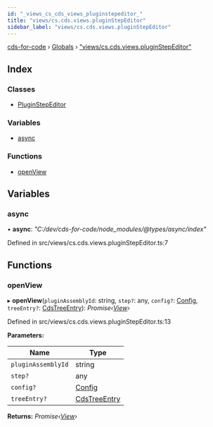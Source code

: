 ```yaml
---
id: "_views_cs_cds_views_pluginstepeditor_"
title: "views/cs.cds.views.pluginStepEditor"
sidebar_label: "views/cs.cds.views.pluginStepEditor"
---
```


[cds-for-code](../index.md) › [Globals](../globals.md) › ["views/cs.cds.views.pluginStepEditor"](_views_cs_cds_views_pluginstepeditor_.md)

## Index

### Classes

* [PluginStepEditor](../classes/_views_cs_cds_views_pluginstepeditor_.pluginstepeditor.md)

### Variables

* [async](_views_cs_cds_views_pluginstepeditor_.md#async)

### Functions

* [openView](_views_cs_cds_views_pluginstepeditor_.md#openview)

## Variables

###  async

• **async**: *"C:/dev/cds-for-code/node_modules/@types/async/index"*

Defined in src/views/cs.cds.views.pluginStepEditor.ts:7

## Functions

###  openView

▸ **openView**(`pluginAssemblyId`: string, `step?`: any, `config?`: [Config](../interfaces/_api_cds_webapi_cdswebapi_.cdswebapi.config.md), `treeEntry?`: [CdsTreeEntry](../classes/_views_cs_cds_viewcontainers_cdsexplorer_.cdstreeentry.md)): *Promise‹[View](../classes/_core_webui_view_.view.md)›*

Defined in src/views/cs.cds.views.pluginStepEditor.ts:13

**Parameters:**

Name | Type |
------ | ------ |
`pluginAssemblyId` | string |
`step?` | any |
`config?` | [Config](../interfaces/_api_cds_webapi_cdswebapi_.cdswebapi.config.md) |
`treeEntry?` | [CdsTreeEntry](../classes/_views_cs_cds_viewcontainers_cdsexplorer_.cdstreeentry.md) |

**Returns:** *Promise‹[View](../classes/_core_webui_view_.view.md)›*
